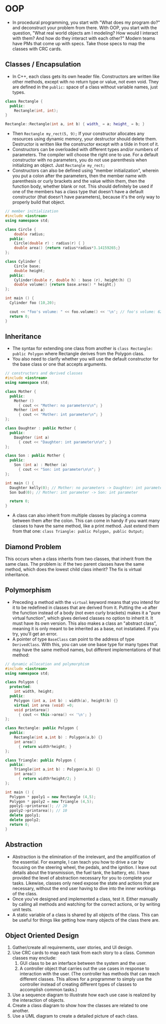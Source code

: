 # OOP

* In procedural programming, you start with "What does my program do?" and deconstruct your problem from there. With OOP, you start with the question, "What real world objects am I modeling? How would I interact with them? And how do they interact with each other?" Modern teams have PMs that come up with specs. Take those specs to map the classes with CRC cards.

## Classes / Encapsulation

* In C++, each class gets its own header file. Constructors are written like other methods, except with no return type or value, not even void. They are defined in the `public:` space of a class without variable names, just types. 

```cpp
class Rectangle {
  public: 
    Rectangle(int, int);
}

Rectangle::Rectangle(int a, int b) { width_ = a; height_ = b; }
```

* Then `Rectangle my_rect(5, 9);` If your constructor allocates any resources using dynamic memory, your destructor should delete them. Destructor is written like the constructor except with a tilde in front of it.
* Constructors can be overloaded with different types and/or numbers of parameters. The compiler will choose the right one to use. For a default constructor with no parameters, you do not use parenthesis when initializing an object. Just `Rectangle my_rect;` 
* Constructors can also be defined using "member initialization", wherein you put a colon after the parameters, then the member name with parenthesis or curly brackets and the value within them, then the function body, whether blank or not. This should definitely be used if one of the members has a class type that doesn't have a default constructor \(that doesn't have parameters\), because it's the only way to properly build that object.

```cpp
// member initialization
#include <iostream>
using namespace std;

class Circle {
    double radius;
  public:
    Circle(double r) : radius(r) { }
    double area() {return radius*radius*3.14159265;}
};

class Cylinder {
    Circle base;
    double height;
  public:
    Cylinder(double r, double h) : base (r), height(h) {}
    double volume() {return base.area() * height;}
};

int main () {
  Cylinder foo (10,20);

  cout << "foo's volume: " << foo.volume() << '\n'; // foo's volume: 6283.19
  return 0;
}
```

## Inheritance

* The syntax for extending one class from another is `class Rectangle: public Polygon` where Rectangle derives from the Polygon class. 
* You also need to clarify whether you will use the default constructor for the base class or one that accepts arguments.

```cpp
// constructors and derived classes
#include <iostream>
using namespace std;

class Mother {
  public:
    Mother ()
      { cout << "Mother: no parameters\n"; }
    Mother (int a)
      { cout << "Mother: int parameter\n"; }
};

class Daughter : public Mother {
  public:
    Daughter (int a)
      { cout << "Daughter: int parameter\n\n"; }
};

class Son : public Mother {
  public:
    Son (int a) : Mother (a)
      { cout << "Son: int parameter\n\n"; }
};

int main () {
  Daughter kelly(0); // Mother: no parameters -> Daughter: int parameter
  Son bud(0); // Mother: int parameter -> Son: int parameter

  return 0;
}
```

* A class can also inherit from multiple classes by placing a comma between them after the colon. This can come in handy if you want many classes to have the same method, like a print method. Just extend them from that one: `class Triangle: public Polygon, public Output;`

## Diamond Problem

This occurs when a class inherits from two classes, that inherit from the same class. The problem is: if the two parent classes have the same method, which does the lowest child class inherit? The fix is virtual inheritance.

## Polymorphism

* Preceding a method with the `virtual` keyword means that you intend for it to be redefined in classes that are derived from it. Putting the `=0` after the function instead of a body \(not even curly brackets\) makes it a "pure virtual function", which gives derived classes no option to inherit it. It must have its own version. This also makes a class an "abstract class", meaning it is only meant to be inherited as a base, not instatiated. If you try, you'll get an error.
* A pointer of type `BaseClass` can point to the address of type `DerivedClass`. With this, you can use one base type for many types that may have the same method names, but different implementations of that method:

```cpp
// dynamic allocation and polymorphism
#include <iostream>
using namespace std;

class Polygon {
  protected:
    int width, height;
  public:
    Polygon (int a, int b) : width(a), height(b) {}
    virtual int area (void) =0;
    void printarea()
      { cout << this->area() << '\n'; }
};

class Rectangle: public Polygon {
  public:
    Rectangle(int a,int b) : Polygon(a,b) {}
    int area()
      { return width*height; }
};

class Triangle: public Polygon {
  public:
    Triangle(int a,int b) : Polygon(a,b) {}
    int area()
      { return width*height/2; }
};

int main () {
  Polygon * ppoly1 = new Rectangle (4,5);
  Polygon * ppoly2 = new Triangle (4,5);
  ppoly1->printarea(); // 20
  ppoly2->printarea(); // 10
  delete ppoly1;
  delete ppoly2;
  return 0;
}
```

## Abstraction

* Abstraction is the elimination of the irrelevant, and the amplification of the essential. For example, I can teach you how to drive a car by focusing on the steering wheel, the pedals, and the ignition. I leave out details about the transmission, the fuel tank, the battery, etc. I have provided the level of abstraction necessary for you to complete your tasks. Likewise, classes only need expose the state and actions that are necessary, without the end user having to dive into the inner workings of the class.
* Once you've designed and implemented a class, test it. Either manually by calling all methods and watching for the correct actions, or by writing unit tests.
* A static variable of a class is shared by all objects of the class. This can be useful for things like getting how many objects of the class there are.

## Object Oriented Design

1. Gather/create all requirements, user stories, and UI design.
2. Use CRC cards to map each task from each story to a class. Common classes may enclude:
   1. GUI class to be an interface between the system and the user.
   2. A controller object that carries out the use cases in response to interaction with the user. \(The controller has methods that can reach different classes. This allows for a programmer to simply use the controller instead of creating different types of classes to accomplish common tasks.\)
3. Use a sequence diagram to illustrate how each use case is realized by the interaction of objects.
4. Create a class diagram to show how the classes are related to one another.
5. Use a UML diagram to create a detailed picture of each class.




